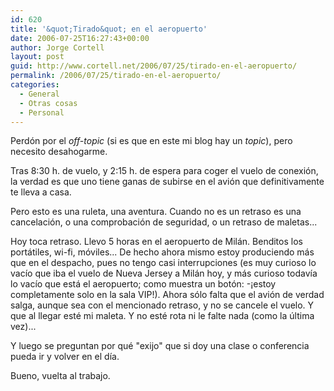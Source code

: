```yaml
---
id: 620
title: '&quot;Tirado&quot; en el aeropuerto'
date: 2006-07-25T16:27:43+00:00
author: Jorge Cortell
layout: post
guid: http://www.cortell.net/2006/07/25/tirado-en-el-aeropuerto/
permalink: /2006/07/25/tirado-en-el-aeropuerto/
categories:
  - General
  - Otras cosas
  - Personal
---
```

Perdón por el _off-topic_ (si es que en este mi blog hay un _topic_), pero necesito desahogarme.

Tras 8:30 h. de vuelo, y 2:15 h. de espera para coger el vuelo de conexión, la verdad es que uno tiene ganas de subirse en el avión que definitivamente te lleva a casa.

Pero esto es una ruleta, una aventura. Cuando no es un retraso es una cancelación, o una comprobación de seguridad, o un retraso de maletas...

Hoy toca retraso. Llevo 5 horas en el aeropuerto de Milán. Benditos los portátiles, wi-fi, móviles... De hecho ahora mismo estoy produciendo más que en el despacho, pues no tengo casi interrupciones (es muy curioso lo vací­o que iba el vuelo de Nueva Jersey a Milán hoy, y más curioso todaví­a lo vací­o que está el aeropuerto; como muestra un botón: -¡estoy completamente solo en la sala VIP!). Ahora sólo falta que el avión de verdad salga, aunque sea con el mencionado retraso, y no se cancele el vuelo. Y que al llegar esté mi maleta. Y no esté rota ni le falte nada (como la última vez)...
  
Y luego se preguntan por qué "exijo" que si doy una clase o conferencia pueda ir y volver en el dí­a.

Bueno, vuelta al trabajo.